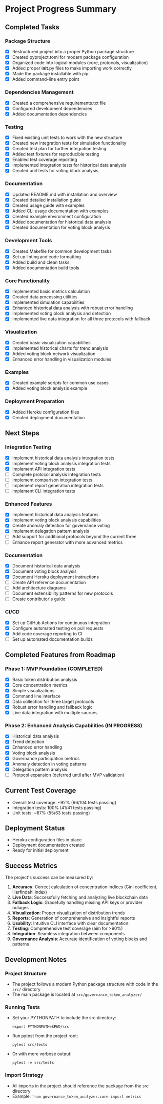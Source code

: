 # Project Progress Summary

## Completed Tasks

### Package Structure
- [x] Restructured project into a proper Python package structure
- [x] Created pyproject.toml for modern package configuration
- [x] Organized code into logical modules (core, protocols, visualization)
- [x] Added proper __init__.py files to make importing work correctly
- [x] Made the package installable with pip
- [x] Added command-line entry point

### Dependencies Management
- [x] Created a comprehensive requirements.txt file
- [x] Configured development dependencies
- [x] Added documentation dependencies

### Testing
- [x] Fixed existing unit tests to work with the new structure
- [x] Created new integration tests for simulation functionality
- [x] Created test plan for further integration testing
- [x] Added test fixtures for reproducible testing
- [x] Enabled test coverage reporting
- [x] Implemented integration tests for historical data analysis
- [x] Created unit tests for voting block analysis

### Documentation
- [x] Updated README.md with installation and overview
- [x] Created detailed installation guide
- [x] Created usage guide with examples
- [x] Added CLI usage documentation with examples
- [x] Created example environment configuration
- [x] Added documentation for historical data analysis
- [x] Created documentation for voting block analysis

### Development Tools
- [x] Created Makefile for common development tasks
- [x] Set up linting and code formatting
- [x] Added build and clean tasks
- [x] Added documentation build tools

### Core Functionality
- [x] Implemented basic metrics calculation
- [x] Created data processing utilities
- [x] Implemented simulation capabilities
- [x] Enhanced historical data analysis with robust error handling
- [x] Implemented voting block analysis and detection
- [x] Implemented live data integration for all three protocols with fallback

### Visualization
- [x] Created basic visualization capabilities
- [x] Implemented historical charts for trend analysis
- [x] Added voting block network visualization
- [x] Enhanced error handling in visualization modules

### Examples
- [x] Created example scripts for common use cases
- [x] Added voting block analysis example

### Deployment Preparation
- [x] Added Heroku configuration files
- [x] Created deployment documentation

## Next Steps

### Integration Testing
- [x] Implement historical data analysis integration tests
- [x] Implement voting block analysis integration tests
- [x] Implement API integration tests
- [ ] Complete protocol analysis integration tests
- [ ] Implement comparison integration tests
- [ ] Implement report generation integration tests
- [ ] Implement CLI integration tests

### Enhanced Features
- [x] Implement historical data analysis features
- [x] Implement voting block analysis capabilities
- [x] Create anomaly detection for governance voting
- [x] Implement delegation pattern analysis
- [ ] Add support for additional protocols beyond the current three
- [ ] Enhance report generator with more advanced metrics

### Documentation
- [x] Document historical data analysis
- [x] Document voting block analysis
- [x] Document Heroku deployment instructions
- [ ] Create API reference documentation
- [ ] Add architecture diagrams
- [ ] Document extensibility patterns for new protocols
- [ ] Create contributor's guide

### CI/CD
- [x] Set up GitHub Actions for continuous integration
- [x] Configure automated testing on pull requests
- [x] Add code coverage reporting to CI
- [ ] Set up automated documentation builds

## Completed Features from Roadmap

### Phase 1: MVP Foundation (COMPLETED)
- [x] Basic token distribution analysis
- [x] Core concentration metrics
- [x] Simple visualizations
- [x] Command line interface
- [x] Data collection for three target protocols
- [x] Robust error handling and fallback logic
- [x] Live data integration with multiple sources

### Phase 2: Enhanced Analysis Capabilities (IN PROGRESS)
- [x] Historical data analysis
- [x] Trend detection
- [x] Enhanced error handling
- [x] Voting block analysis
- [x] Governance participation metrics
- [x] Anomaly detection in voting patterns
- [x] Delegation pattern analysis
- [ ] Protocol expansion (deferred until after MVP validation)

## Current Test Coverage
- Overall test coverage: ~92% (96/104 tests passing)
- Integration tests: 100% (41/41 tests passing)
- Unit tests: ~87% (55/63 tests passing)

## Deployment Status
- Heroku configuration files in place
- Deployment documentation created
- Ready for initial deployment

## Success Metrics

The project's success can be measured by:

1. **Accuracy**: Correct calculation of concentration indices (Gini coefficient, Herfindahl index)
2. **Live Data**: Successfully fetching and analyzing live blockchain data
3. **Fallback Logic**: Gracefully handling missing API keys or provider outages
4. **Visualization**: Proper visualization of distribution trends
5. **Reports**: Generation of comprehensive and insightful reports
6. **Usability**: Intuitive CLI interface with clear documentation
7. **Testing**: Comprehensive test coverage (aim for >90%)
8. **Integration**: Seamless integration between components
9. **Governance Analysis**: Accurate identification of voting blocks and patterns

## Development Notes

### Project Structure
- The project follows a modern Python package structure with code in the `src/` directory
- The main package is located at `src/governance_token_analyzer/`

### Running Tests
- Set your PYTHONPATH to include the src directory:
  ```
  export PYTHONPATH=$PWD/src
  ```
- Run pytest from the project root:
  ```
  pytest src/tests
  ```
- Or with more verbose output:
  ```
  pytest -v src/tests
  ```

### Import Strategy
- All imports in the project should reference the package from the src directory
- Example: `from governance_token_analyzer.core import metrics` 